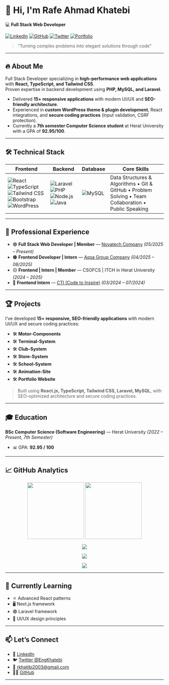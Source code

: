 # 👋 Hi, I'm **Rafe Ahmad Khatebi**

💻 **Full Stack Web Developer** 

[![LinkedIn](https://img.shields.io/badge/LinkedIn-Connect-blue?style=for-the-badge&logo=linkedin)](https://linkedin.com/in/khatebi2003)
[![GitHub](https://img.shields.io/badge/GitHub-Follow-181717?style=for-the-badge&logo=github)](https://github.com/RafeKhatebi)
[![Twitter](https://img.shields.io/badge/Twitter-@EngKhatebi-1DA1F2?style=for-the-badge&logo=twitter)](https://twitter.com/EngKhatebi)
[![Portfolio](https://img.shields.io/badge/Portfolio-Visit-9cf?style=for-the-badge)](https://rafekhatebi.github.io/portfolio)

> “Turning complex problems into elegant solutions through code”

---

## 🔥 About Me

Full Stack Developer specializing in **high-performance web applications** with **React, TypeScript, and Tailwind CSS**.  
Proven expertise in backend development using **PHP, MySQL, and Laravel**.  

- Delivered **15+ responsive applications** with modern UI/UX and **SEO-friendly architecture**.  
- Experienced in **custom WordPress theme & plugin development**, React integrations, and **secure coding practices** (input validation, CSRF protection).  
- Currently a **7th semester Computer Science student** at Herat University with a GPA of **92.95/100**.  

---

## 🛠️ Technical Stack

| Frontend | Backend | Database | Core Skills |
|----------|---------|---------|-------------|
| ![React](https://img.shields.io/badge/React-20232A?style=flat&logo=react) ![TypeScript](https://img.shields.io/badge/TypeScript-007ACC?style=flat&logo=typescript) ![Tailwind CSS](https://img.shields.io/badge/Tailwind_CSS-38B2AC?style=flat&logo=tailwind-css) ![Bootstrap](https://img.shields.io/badge/Bootstrap-7952B3?style=flat&logo=bootstrap) ![WordPress](https://img.shields.io/badge/WordPress-21759B?style=flat&logo=wordpress) | ![Laravel](https://img.shields.io/badge/Laravel-F05340?style=flat&logo=laravel) ![PHP](https://img.shields.io/badge/PHP-777BB4?style=flat&logo=php) ![Node.js](https://img.shields.io/badge/Node.js-43853D?style=flat&logo=node.js) ![Java](https://img.shields.io/badge/Java-ED8B00?style=flat&logo=java) | ![MySQL](https://img.shields.io/badge/MySQL-005C84?style=flat&logo=mysql) | Data Structures & Algorithms • Git & GitHub • Problem Solving • Team Collaboration • Public Speaking |

---

## 💼 Professional Experience

- 🟢 **Full Stack Web Developer | Member** — [Novatech Company](https://novatechsoft.com/) *(05/2025 – Present)*  
- 🟠 **Frontend Developer | Intern** — [Aqsa Group Company](https://aqsagroup.af/) *(04/2025 – 08/2025)*  
- 🟡 **Frontend | Intern | Member** — CSOFCS | ITCH in Herat University *(2024 – 2025)*  
- 🔵 **Frontend Intern** — [CTI (Code to Inspire)](https://cti.com/) *(03/2024 – 07/2024)*  

---

## 🏆 Projects

I’ve developed **15+ responsive, SEO-friendly applications** with modern UI/UX and secure coding practices:

- 🛠 **Motor-Components**
- 🛠 **Terminal-System**
- 🛠 **Club-System**
- 🛠 **Store-System**
- 🛠 **School-System**
- 🛠 **Animation-Site**
- 🛠 **Portfolio Website**

> Built using **React.js, TypeScript, Tailwind CSS, Laravel, MySQL**, with SEO-optimized architecture and secure coding practices.

---

## 🎓 Education

**BSc Computer Science (Software Engineering)** — Herat University *(2022 – Present, 7th Semester)*  
- 📊 GPA: **92.95 / 100**  

---

## 📈 GitHub Analytics

<p align="center">
  <!-- GitHub Stats -->
  <img height="180em" src="https://github-readme-stats.vercel.app/api?username=RafeKhatebi&show_icons=true&theme=vision-friendly-dark&count_private=true&include_all_commits=true&cache_seconds=1800"/>
  
  <!-- Top Languages -->
  <img height="180em" src="https://github-readme-stats.vercel.app/api/top-langs/?username=RafeKhatebi&layout=compact&langs_count=10&theme=vision-friendly-dark"/>
</p>

<p align="center">
  <!-- GitHub Streak -->
  <img src="https://github-readme-streak-stats.herokuapp.com/?user=RafeKhatebi&theme=dark&hide_border=false"/>
</p>

<p align="center">
  <!-- GitHub Trophies -->
  <img src="https://github-profile-trophy.vercel.app/?username=RafeKhatebi&theme=darkhub&no-frame=true&row=1&column=5"/>
</p>

<p align="center">
  <!-- Contribution Graph -->
  <img src="https://github-readme-activity-graph.cyclic.app/graph?username=RafeKhatebi&theme=react-dark&area=true"/>
</p>

---

## 🌱 Currently Learning

- ⚛️ Advanced React patterns  
- 🖥️ Next.js framework  
- 🟢 Laravel framework  
- 🎨 UI/UX design principles  

---

## 📫 Let’s Connect

- 💼 [LinkedIn](https://linkedin.com/in/khatebi2003)  
- 🐦 [Twitter @EngKhatebi](https://twitter.com/EngKhatebi)  
- 📧 [rkhatibi2003@gmail.com](mailto:rkhatibi2003@gmail.com)  
- 👨‍💻 [GitHub](https://github.com/RafeKhatebi)  

---

